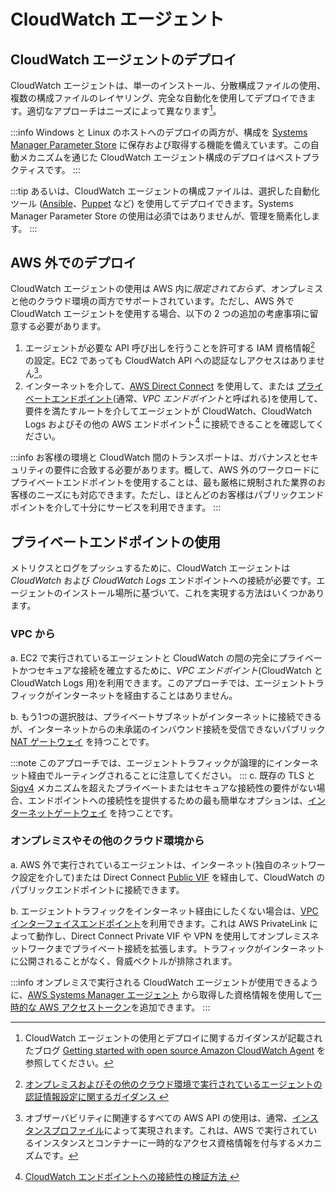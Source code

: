 # CloudWatch エージェント

## CloudWatch エージェントのデプロイ

CloudWatch エージェントは、単一のインストール、分散構成ファイルの使用、複数の構成ファイルのレイヤリング、完全な自動化を使用してデプロイできます。適切なアプローチはニーズによって異なります[^1]。

:::info
	Windows と Linux のホストへのデプロイの両方が、構成を [Systems Manager Parameter Store](https://docs.aws.amazon.com/AmazonCloudWatch/latest/monitoring/install-CloudWatch-Agent-on-EC2-Instance-fleet.html) に保存および取得する機能を備えています。この自動メカニズムを通じた CloudWatch エージェント構成のデプロイはベストプラクティスです。
:::

:::tip
	あるいは、CloudWatch エージェントの構成ファイルは、選択した自動化ツール ([Ansible](https://www.ansible.com)、[Puppet](https://puppet.com) など) を使用してデプロイできます。Systems Manager Parameter Store の使用は必須ではありませんが、管理を簡素化します。
:::

## AWS 外でのデプロイ

CloudWatch エージェントの使用は AWS 内に*限定されておらず*、オンプレミスと他のクラウド環境の両方でサポートされています。ただし、AWS 外で CloudWatch エージェントを使用する場合、以下の 2 つの追加の考慮事項に留意する必要があります。

1. エージェントが必要な API 呼び出しを行うことを許可する IAM 資格情報[^2] の設定。EC2 であっても CloudWatch API への認証なしアクセスはありません[^5]。
2. インターネットを介して、[AWS Direct Connect](https://aws.amazon.com/directconnect/) を使用して、または [プライベートエンドポイント](https://docs.aws.amazon.com/vpc/latest/privatelink/concepts.html)(通常、*VPC エンドポイント*と呼ばれる)を使用して、要件を満たすルートを介してエージェントが CloudWatch、CloudWatch Logs およびその他の AWS エンドポイント[^3] に接続できることを確認してください。

:::info
	お客様の環境と CloudWatch 間のトランスポートは、ガバナンスとセキュリティの要件に合致する必要があります。概して、AWS 外のワークロードにプライベートエンドポイントを使用することは、最も厳格に規制された業界のお客様のニーズにも対応できます。ただし、ほとんどのお客様はパブリックエンドポイントを介して十分にサービスを利用できます。
:::
## プライベートエンドポイントの使用

メトリクスとログをプッシュするために、CloudWatch エージェントは *CloudWatch* および *CloudWatch Logs* エンドポイントへの接続が必要です。エージェントのインストール場所に基づいて、これを実現する方法はいくつかあります。

### VPC から

a. EC2 で実行されているエージェントと CloudWatch の間の完全にプライベートかつセキュアな接続を確立するために、*VPC エンドポイント*(CloudWatch と CloudWatch Logs 用)を利用できます。このアプローチでは、エージェントトラフィックがインターネットを経由することはありません。

b. もう1つの選択肢は、プライベートサブネットがインターネットに接続できるが、インターネットからの未承諾のインバウンド接続を受信できないパブリック [NAT ゲートウェイ](https://docs.aws.amazon.com/vpc/latest/userguide/vpc-nat-gateway.html) を持つことです。

:::note
	このアプローチでは、エージェントトラフィックが論理的にインターネット経由でルーティングされることに注意してください。
:::
c. 既存の TLS と [Sigv4](https://docs.aws.amazon.com/general/latest/gr/signature-version-4.html) メカニズムを超えたプライベートまたはセキュアな接続性の要件がない場合、エンドポイントへの接続性を提供するための最も簡単なオプションは、[インターネットゲートウェイ](https://docs.aws.amazon.com/vpc/latest/userguide/VPC_Internet_Gateway.html) を持つことです。

### オンプレミスやその他のクラウド環境から

a. AWS 外で実行されているエージェントは、インターネット(独自のネットワーク設定を介して)または Direct Connect [Public VIF](https://docs.aws.amazon.com/directconnect/latest/UserGuide/WorkingWithVirtualInterfaces.html) を経由して、CloudWatch のパブリックエンドポイントに接続できます。

b. エージェントトラフィックをインターネット経由にしたくない場合は、[VPC インターフェイスエンドポイント](https://docs.aws.amazon.com/vpc/latest/userguide/vpce-interface.html)を利用できます。これは AWS PrivateLink によって動作し、Direct Connect Private VIF や VPN を使用してオンプレミスネットワークまでプライベート接続を拡張します。トラフィックがインターネットに公開されることがなく、脅威ベクトルが排除されます。

:::info
	オンプレミスで実行される CloudWatch エージェントが使用できるように、[AWS Systems Manager エージェント](https://docs.aws.amazon.com/systems-manager/latest/userguide/ssm-agent.html) から取得した資格情報を使用して[一時的な AWS アクセストークン](https://aws.amazon.com/premiumsupport/knowledge-center/cloudwatch-on-premises-temp-credentials/)を追加できます。
:::

[^1]: CloudWatch エージェントの使用とデプロイに関するガイダンスが記載されたブログ [Getting started with open source Amazon CloudWatch Agent](https://aws.amazon.com/blogs/opensource/getting-started-with-open-source-amazon-cloudwatch-agent/) を参照してください。


[^2]: [ オンプレミスおよびその他のクラウド環境で実行されているエージェントの認証情報設定に関するガイダンス ](https://docs.aws.amazon.com/AmazonCloudWatch/latest/monitoring/install-CloudWatch-Agent-commandline-fleet.html#install-CloudWatch-Agent-iam_user-first)

[^3]: [ CloudWatch エンドポイントへの接続性の検証方法 ](https://docs.aws.amazon.com/AmazonCloudWatch/latest/monitoring/install-CloudWatch-Agent-commandline-fleet.html#install-CloudWatch-Agent-internet-access-first-cmd)

[^4]: [ オンプレミスのプライベート接続に関するブログ ](https://aws.amazon.com/blogs/networking-and-content-delivery/hybrid-networking-using-vpc-endpoints-aws-privatelink-and-amazon-cloudwatch-for-financial-services/)

[^5]: オブザーバビリティに関連するすべての AWS API の使用は、通常、[インスタンスプロファイル](https://docs.aws.amazon.com/IAM/latest/UserGuide/id_roles_use_switch-role-ec2_instance-profiles.html)によって実現されます。これは、AWS で実行されているインスタンスとコンテナーに一時的なアクセス資格情報を付与するメカニズムです。
